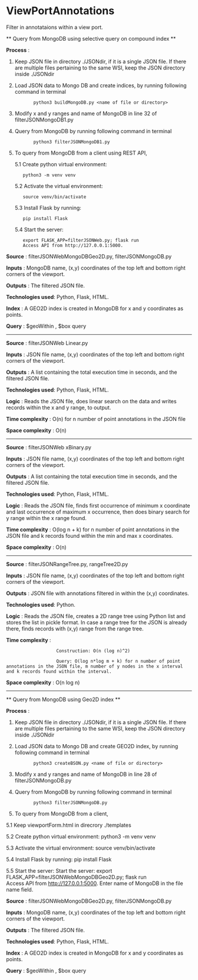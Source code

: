 # ViewPortAnnotations
Filter in annotataions within a view port.


** Query from MongoDB using selective query on compound index **

**Process**          :

1. Keep JSON file in directory ./JSONdir, if it is a single JSON file. If there are multiple files pertaining to the same WSI, keep the JSON directory inside ./JSONdir

2. Load JSON data to Mongo DB and create indices, by running following command in terminal

              python3 buildMongoDB.py <name of file or directory>
  
3. Modify x and y ranges and name of MongoDB in line 32 of filterJSONMongoDB1.py
    
4. Query from MongoDB by running following command in terminal
  
              python3 filterJSONMongoDB1.py

5. To query from MongoDB from a client using REST API,
  
    5.1 Create python virtual environment:      
    
          python3 -m venv venv

    5.2 Activate the virtual environment:       
  
          source venv/bin/activate
  
    5.3 Install Flask by running:               
  
          pip install Flask

    5.4 Start the server:   
  
          export FLASK_APP=filterJSONWeb.py; flask run     
          Access API from http://127.0.0.1:5000. 
    
  


**Source**           : filterJSONWebMongoDBGeo2D.py, filterJSONMongoDB.py

**Inputs**           : MongoDB name, (x,y) coordinates of the top left and bottom right corners of the viewport.

**Outputs**          : The filtered JSON file.

**Technologies used**: Python, Flask, HTML.

**Index**            : A GEO2D index is created in MongoDB for x and y coordinates as points.

**Query**            : $geoWithin , $box query

------------------------------------------------------------------------------------------------------------------------------
**Source**           : filterJSONWeb Linear.py

**Inputs**           : JSON file name, (x,y) coordinates of the top left and bottom right corners of the viewport.

**Outputs**          : A list containing the total execution time in seconds, and the filtered JSON file.

**Technologies used**: Python, Flask, HTML.

**Logic**            : Reads the JSON file, does linear search on the data and writes records within the x and y range, to output.

**Time complexity**  : O(n) for n number of point annotations in the JSON file

**Space complexity** : O(n) 

-------------------------------------------------------------------------------------------------------------------------------

**Source**           : filterJSONWeb xBinary.py

**Inputs**           : JSON file name, (x,y) coordinates of the top left and bottom right corners of the viewport.

**Outputs**          : A list containing the total execution time in seconds, and the filtered JSON file.

**Technologies used**: Python, Flask, HTML.

**Logic**            : Reads the JSON file, finds first occurrence of minimum x coordinate and last occurrence of maximum x occurrence, then does binary                          search for y range within the x range found.

**Time complexity**  : O(log n + k) for n number of point annotations in the JSON file and k records found within the min and max x coordinates.

**Space complexity** : O(n) 

-------------------------------------------------------------------------------------------------------------------------------

**Source**           : filterJSONRangeTree.py, rangeTree2D.py

**Inputs**           : JSON file name, (x,y) coordinates of the top left and bottom right corners of the viewport.

**Outputs**          : JSON file with annotations filtered in within the (x,y) coordinates.

**Technologies used**: Python.

**Logic**            : Reads the JSON file, creates a 2D range tree using Python list and stores the list in pickle format. In case a range tree for the JSON is already there, finds records with (x,y) range from the range tree.

**Time complexity**  : 

                       Construction: O(n (log n)^2)

                       Query: O(log n*log m + k) for n number of point annotations in the JSON file, m number of y nodes in the x interval and k records found within the interval.

**Space complexity** : O(n log n) 

-------------------------------------------------------------------------------------------------------------------------------

** Query from MongoDB using Geo2D index **

**Process**          :

1. Keep JSON file in directory ./JSONdir, if it is a single JSON file. If there are multiple files pertaining to the same WSI, keep the JSON directory inside ./JSONdir

2. Load JSON data to Mongo DB and create GEO2D index, by running following command in terminal

              python3 createBSON.py <name of file or directory>
  
3. Modify x and y ranges and name of MongoDB in line 28 of filterJSONMongoDB.py
    
4. Query from MongoDB by running following command in terminal
  
              python3 filterJSONMongoDB.py

5. To query from MongoDB from a client,
  
  5.1 Keep viewportForm.html in direcrory ./templates
  
  5.2 Create python virtual environment:      python3 -m venv venv

  5.3 Activate the virtual environment:       source venv/bin/activate
  
  5.4 Install Flask by running:               pip install Flask

  5.5 Start the server:                       Start the server: export FLASK_APP=filterJSONWebMongoDBGeo2D.py; flask run     
      Access API from http://127.0.0.1:5000. 
      Enter name of MongoDB in the file name field.
  


**Source**           : filterJSONWebMongoDBGeo2D.py, filterJSONMongoDB.py

**Inputs**           : MongoDB name, (x,y) coordinates of the top left and bottom right corners of the viewport.

**Outputs**          : The filtered JSON file.

**Technologies used**: Python, Flask, HTML.

**Index**            : A GEO2D index is created in MongoDB for x and y coordinates as points.

**Query**            : $geoWithin , $box query

